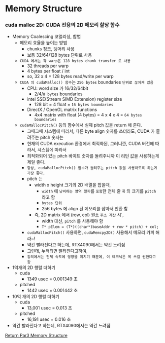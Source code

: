 # Memory Structure

### cuda malloc 2D: CUDA 전용의 2D 메모리 할당 함수 
- Memory Coalescing 코얼리싱, 합볍
  - 메모리 효율을 높이는 방법
    - chunks 청크, 덩어리 사용
    - 보통 32/64/128 bytes 단위로 사용
  - `CUDA 에서는 각 warp은 128 bytes chunk transfer 로 사용`
    - 32 threads per warp
    - 4 bytes per float / int
    - so, 32 x 4 = 128 bytes read/write per warp
  - `CUDA 의 cudaMalloc() 함수`는 `256 bytes` boundaries `단위로 끊어져 있음`
    - CPU: word size 가 16/32/64bit
      - 2/4/`8 bytes` boundaries
    - intel SSE(Stream SIMD Extension) register size
      - 128 bit = 4 float = `16 bytes boundaries`
    - DirectX / OpenGL matrix functions
      - 4x4 matrix with float (4 bytes) = 4 x 4 x 4 = `64 bytes boundaries`
  - `cudaMallocPitch()` 등의 함수에서 실제 pitch 값을 return 해 준다.
    - 그때그때 시스템에 따라서, 다른 byte align 숫자를 쓰더라도, CUDA 가 졸려주는 pitch 숫자는
    - 현재의 CUDA execution 환경에서 최적화된, 그러니깐, CUDA 버전에 따라서, 시스템에 따라서
    - 최적화되어 있는 pitch 바이트 숫자를 돌려주니까 이 리턴 값을 사용하는게 제일 좋다.
    - `항상, cudaMallocPitch() 함수가 돌려주는 pitch 값을 사용하도록 하는게 가장 좋다.`
    - pitch 는
      - width x height 크기의 2D 배열을 잡을때, 
        - `width` 에 `낭비하는 영역 알파`를 `포함`한 전체 줄 `폭` 의 크기를 `pitch` 라고 함
        - `bytes 단위`
        - 256 bytes 에 align 된 메모리를 잡아서 반환 함 
      - 즉, 2D matrix 에서 (row, col) 원소 `주소 계산` 시`,
        - width 대신, `pitch` 를 사용해야 함
        - `T* pElem = (T*)((char*)baseAddr + row * pitch) + col;`
    - `cudaMallocPitch()` 사용하면, `cudaMemcpy2D()` 사용해서 메모리 카피 해라~!
    - 약간 빨라진다고 하는데, RTX4090에서는 약간 느려짐
    - 그런데, 누적되면 빨라진다고하여, 
    - `강의에서는 전체 속도에 영향을 미치기 때문에, 이 테크닉은 꼭 쓰길 권한다고 함`
- 1억개의 2D 행렬 더하기
    - cuda
      - 1349 usec = 0.001349 초
    - pitched
      - 1442 usec = 0.001442 초 
- 10억 개의 2D 행렬 더하기
  - cuda
    - 13,001 usec = 0.013 초
  - pitched
    - 16,191 usec = 0.016 초
- 약간 빨라진다고 하는데, RTX4090에서는 약간 느려짐


[Return Par3 Memory Structure](../README.md)  